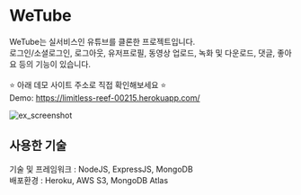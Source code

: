 # WeTube

WeTube는 실서비스인 유튜브를 클론한 프로젝트입니다.<br>
로그인/소셜로그인, 로그아웃, 유저프로필, 동영상 업로드, 녹화 및 다운로드, 댓글, 좋아요 등의 기능이 있습니다.<br><br>
:star: 아래 데모 사이트 주소로 직접 확인해보세요 :star:<br>
Demo: https://limitless-reef-00215.herokuapp.com/

![ex_screenshot](./images/screenshot.png)

## 사용한 기술

기술 및 프레임워크 : NodeJS, ExpressJS, MongoDB<br>
배포환경 : Heroku, AWS S3, MongoDB Atlas
